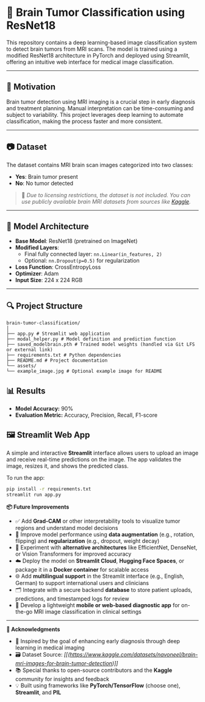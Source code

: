 # 🧠 Brain Tumor Classification using ResNet18

This repository contains a deep learning-based image classification system to detect brain tumors from MRI scans. The model is trained using a modified ResNet18 architecture in PyTorch and deployed using Streamlit, offering an intuitive web interface for medical image classification.

---

## 📌 Motivation

Brain tumor detection using MRI imaging is a crucial step in early diagnosis and treatment planning. Manual interpretation can be time-consuming and subject to variability. This project leverages deep learning to automate classification, making the process faster and more consistent.

---

## 📷 Dataset

The dataset contains MRI brain scan images categorized into two classes:

- **Yes**: Brain tumor present  
- **No**: No tumor detected

> 📁 *Due to licensing restrictions, the dataset is not included. You can use publicly available brain MRI datasets from sources like [Kaggle](https://www.kaggle.com/navoneel/brain-mri-images-for-brain-tumor-detection).*

---

## 🧠 Model Architecture

- **Base Model**: ResNet18 (pretrained on ImageNet)
- **Modified Layers**:
  - Final fully connected layer: `nn.Linear(in_features, 2)`
  - Optional: `nn.Dropout(p=0.5)` for regularization
- **Loss Function**: CrossEntropyLoss
- **Optimizer**: Adam
- **Input Size**: 224 x 224 RGB

---

## 🔍 Project Structure

```
brain-tumor-classification/
│
├── app.py # Streamlit web application
├── modal_helper.py # Model definition and prediction function
├── saved_modelbrain.pth # Trained model weights (handled via Git LFS or external link)
├── requirements.txt # Python dependencies
├── README.md # Project documentation
└── assets/
└── example_image.jpg # Optional example image for README
```

## 📊 Results

- **Model Accuracy:** 90%
- **Evaluation Metric:** Accuracy, Precision, Recall, F1-score


## 🖼️ Streamlit Web App

A simple and interactive **Streamlit** interface allows users to upload an image and receive real-time predictions on the image. The app validates the image, resizes it, and shows the predicted class.

To run the app:

```bash
pip install -r requirements.txt
streamlit run app.py
```

**📦 Future Improvements**

- ✅ Add **Grad-CAM** or other interpretability tools to visualize tumor regions and understand model decisions  
- 🧪 Improve model performance using **data augmentation** (e.g., rotation, flipping) and **regularization** (e.g., dropout, weight decay)  
- 🔁 Experiment with **alternative architectures** like EfficientNet, DenseNet, or Vision Transformers for improved accuracy  
- ☁️ Deploy the model on **Streamlit Cloud**, **Hugging Face Spaces**, or package it in a **Docker container** for scalable access  
- 🌐 Add **multilingual support** in the Streamlit interface (e.g., English, German) to support international users and clinicians  
- 🗂️ Integrate with a secure backend **database** to store patient uploads, predictions, and timestamped logs for review  
- 📱 Develop a lightweight **mobile or web-based diagnostic app** for on-the-go MRI image classification in clinical settings  


---

**🙌 Acknowledgments**

- 🤖 Inspired by the goal of enhancing early diagnosis through deep learning in medical imaging 
- 🗃️ Dataset Source: *[[(https://www.kaggle.com/datasets/navoneel/brain-mri-images-for-brain-tumor-detection)]]*  
- 📚 Special thanks to open-source contributors and the **Kaggle** community for insights and feedback  
- 💡 Built using frameworks like **PyTorch/TensorFlow** (choose one), **Streamlit**, and **PIL**
